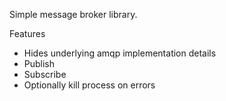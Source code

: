 Simple message broker library.

Features

* Hides underlying amqp implementation details
* Publish
* Subscribe
* Optionally kill process on errors
